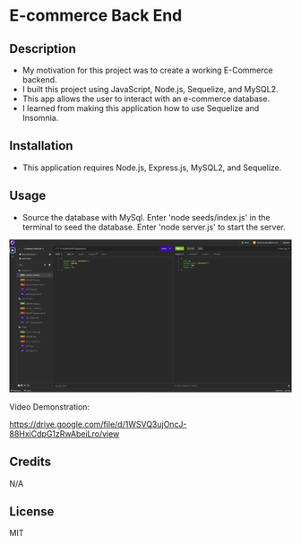 # E-commerce Back End 

## Description
- My motivation for this project was to create a working E-Commerce backend.
- I built this project using JavaScript, Node.js, Sequelize, and MySQL2.
- This app allows the user to interact with an e-commerce database.
- I learned from making this application how to use Sequelize and Insomnia.

## Installation
- This application requires Node.js, Express.js, MySQL2, and Sequelize.

## Usage
- Source the database with MySql. Enter 'node seeds/index.js' in the terminal to seed the database. Enter 'node server.js' to start the server.

![Screenshot](./Develop/assets/images/screenshot.png)

Video Demonstration:

https://drive.google.com/file/d/1WSVQ3ujOncJ-88HxiCdpG1zRwAbeiLro/view

## Credits
N/A

## License
MIT
